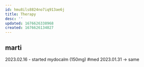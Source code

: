 ```yaml
---
id: hmu8ils8824no7iq913ae6j
title: Therapy
desc: ''
updated: 1676626338968
created: 1676626134027
---
```

## marti
2023.02.16 - started mydocalm (150mg) #med 2023.01.31
  -> same